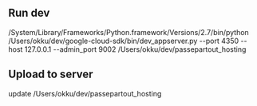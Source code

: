 Run dev
----
/System/Library/Frameworks/Python.framework/Versions/2.7/bin/python /Users/okku/dev/google-cloud-sdk/bin/dev_appserver.py --port 4350 --host 127.0.0.1 --admin_port 9002 /Users/okku/dev/passepartout_hosting

Upload to server
---
update /Users/okku/dev/passepartout_hosting